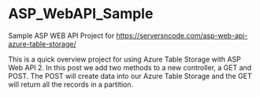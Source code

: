 # ASP_WebAPI_Sample 
Sample ASP WEB API Project for https://serversncode.com/asp-web-api-azure-table-storage/

This is a quick overview project for using Azure Table Storage with ASP Web API 2. In this post we add two methods to a new controller, a GET and POST. The POST will create data into our Azure Table Storage and the GET will return all the records in a partition.


